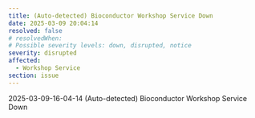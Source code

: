 ```yaml
---
title: (Auto-detected) Bioconductor Workshop Service Down
date: 2025-03-09 20:04:14
resolved: false
# resolvedWhen: 
# Possible severity levels: down, disrupted, notice
severity: disrupted
affected:
  - Workshop Service
section: issue
---
```


2025-03-09-16-04-14 (Auto-detected) Bioconductor Workshop Service Down


